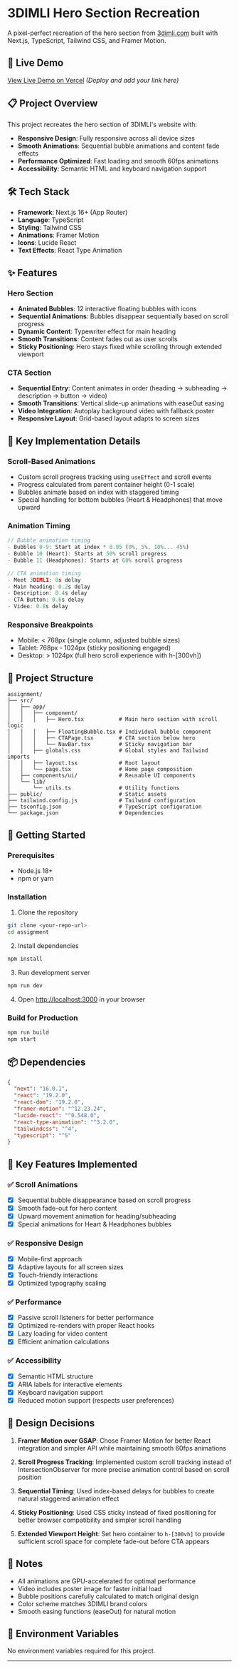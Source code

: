 # 3DIMLI Hero Section Recreation

A pixel-perfect recreation of the hero section from [3dimli.com](https://www.3dimli.com/) built with Next.js, TypeScript, Tailwind CSS, and Framer Motion.

## 🚀 Live Demo

[View Live Demo on Vercel](#) *(Deploy and add your link here)*

## 📋 Project Overview

This project recreates the hero section of 3DIMLI's website with:
- **Responsive Design**: Fully responsive across all device sizes
- **Smooth Animations**: Sequential bubble animations and content fade effects
- **Performance Optimized**: Fast loading and smooth 60fps animations
- **Accessibility**: Semantic HTML and keyboard navigation support

## 🛠️ Tech Stack

- **Framework**: Next.js 16+ (App Router)
- **Language**: TypeScript
- **Styling**: Tailwind CSS
- **Animations**: Framer Motion
- **Icons**: Lucide React
- **Text Effects**: React Type Animation

## ✨ Features

### Hero Section
- **Animated Bubbles**: 12 interactive floating bubbles with icons
- **Sequential Animations**: Bubbles disappear sequentially based on scroll progress
- **Dynamic Content**: Typewriter effect for main heading
- **Smooth Transitions**: Content fades out as user scrolls
- **Sticky Positioning**: Hero stays fixed while scrolling through extended viewport

### CTA Section
- **Sequential Entry**: Content animates in order (heading → subheading → description → button → video)
- **Smooth Transitions**: Vertical slide-up animations with easeOut easing
- **Video Integration**: Autoplay background video with fallback poster
- **Responsive Layout**: Grid-based layout adapts to screen sizes

## 🎨 Key Implementation Details

### Scroll-Based Animations
- Custom scroll progress tracking using `useEffect` and scroll events
- Progress calculated from parent container height (0-1 scale)
- Bubbles animate based on index with staggered timing
- Special handling for bottom bubbles (Heart & Headphones) that move upward

### Animation Timing
```typescript
// Bubble animation timing
- Bubbles 0-9: Start at index * 0.05 (0%, 5%, 10%... 45%)
- Bubble 10 (Heart): Starts at 50% scroll progress
- Bubble 11 (Headphones): Starts at 60% scroll progress

// CTA animation timing
- Meet 3DIMLI: 0s delay
- Main heading: 0.2s delay  
- Description: 0.4s delay
- CTA Button: 0.6s delay
- Video: 0.8s delay
```

### Responsive Breakpoints
- Mobile: < 768px (single column, adjusted bubble sizes)
- Tablet: 768px - 1024px (sticky positioning engaged)
- Desktop: > 1024px (full hero scroll experience with h-[300vh])

## 📁 Project Structure

```
assignment/
├── src/
│   ├── app/
│   │   ├── component/
│   │   │   ├── Hero.tsx           # Main hero section with scroll logic
│   │   │   ├── FloatingBubble.tsx # Individual bubble component
│   │   │   ├── CTAPage.tsx        # CTA section below hero
│   │   │   └── NavBar.tsx         # Sticky navigation bar
│   │   ├── globals.css            # Global styles and Tailwind imports
│   │   ├── layout.tsx             # Root layout
│   │   └── page.tsx               # Home page composition
│   ├── components/ui/             # Reusable UI components
│   └── lib/
│       └── utils.ts               # Utility functions
├── public/                        # Static assets
├── tailwind.config.js             # Tailwind configuration
├── tsconfig.json                  # TypeScript configuration
└── package.json                   # Dependencies
```

## 🚀 Getting Started

### Prerequisites
- Node.js 18+ 
- npm or yarn

### Installation

1. Clone the repository
```bash
git clone <your-repo-url>
cd assignment
```

2. Install dependencies
```bash
npm install
```

3. Run development server
```bash
npm run dev
```

4. Open [http://localhost:3000](http://localhost:3000) in your browser

### Build for Production

```bash
npm run build
npm start
```

## 📦 Dependencies

```json
{
  "next": "16.0.1",
  "react": "19.2.0",
  "react-dom": "19.2.0",
  "framer-motion": "^12.23.24",
  "lucide-react": "^0.548.0",
  "react-type-animation": "^3.2.0",
  "tailwindcss": "^4",
  "typescript": "^5"
}
```

## 🎯 Key Features Implemented

### ✅ Scroll Animations
- [x] Sequential bubble disappearance based on scroll progress
- [x] Smooth fade-out for hero content
- [x] Upward movement animation for heading/subheading
- [x] Special animations for Heart & Headphones bubbles

### ✅ Responsive Design
- [x] Mobile-first approach
- [x] Adaptive layouts for all screen sizes
- [x] Touch-friendly interactions
- [x] Optimized typography scaling

### ✅ Performance
- [x] Passive scroll listeners for better performance
- [x] Optimized re-renders with proper React hooks
- [x] Lazy loading for video content
- [x] Efficient animation calculations

### ✅ Accessibility
- [x] Semantic HTML structure
- [x] ARIA labels for interactive elements
- [x] Keyboard navigation support
- [x] Reduced motion support (respects user preferences)

## 🎨 Design Decisions

1. **Framer Motion over GSAP**: Chose Framer Motion for better React integration and simpler API while maintaining smooth 60fps animations

2. **Scroll Progress Tracking**: Implemented custom scroll tracking instead of IntersectionObserver for more precise animation control based on scroll position

3. **Sequential Timing**: Used index-based delays for bubbles to create natural staggered animation effect

4. **Sticky Positioning**: Used CSS sticky instead of fixed positioning for better browser compatibility and simpler scroll handling

5. **Extended Viewport Height**: Set hero container to `h-[300vh]` to provide sufficient scroll space for complete fade-out before CTA appears

## 📝 Notes

- All animations are GPU-accelerated for optimal performance
- Video includes poster image for faster initial load
- Bubble positions carefully calculated to match original design
- Color scheme matches 3DIMLI brand colors
- Smooth easing functions (easeOut) for natural motion

## 🔧 Environment Variables

No environment variables required for this project.

---


